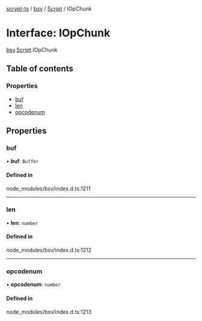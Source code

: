 [scrypt-ts](../README.md) / [bsv](../modules/bsv.md) / [Script](../modules/bsv.Script.md) / IOpChunk

# Interface: IOpChunk

[bsv](../modules/bsv.md).[Script](../modules/bsv.Script.md).IOpChunk

## Table of contents

### Properties

- [buf](bsv.Script.IOpChunk.md#buf)
- [len](bsv.Script.IOpChunk.md#len)
- [opcodenum](bsv.Script.IOpChunk.md#opcodenum)

## Properties

### buf

• **buf**: `Buffer`

#### Defined in

node_modules/bsv/index.d.ts:1211

___

### len

• **len**: `number`

#### Defined in

node_modules/bsv/index.d.ts:1212

___

### opcodenum

• **opcodenum**: `number`

#### Defined in

node_modules/bsv/index.d.ts:1213
